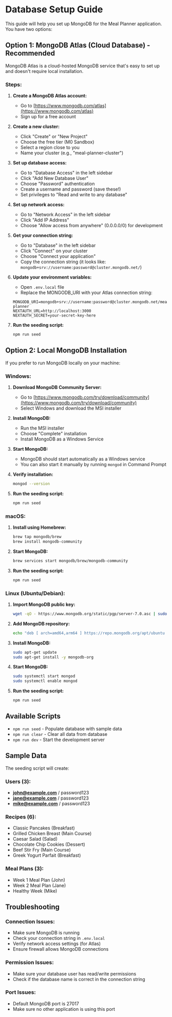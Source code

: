 # Database Setup Guide

This guide will help you set up MongoDB for the Meal Planner application. You have two options:

## Option 1: MongoDB Atlas (Cloud Database) - Recommended

MongoDB Atlas is a cloud-hosted MongoDB service that's easy to set up and doesn't require local installation.

### Steps:

1. **Create a MongoDB Atlas account:**
   - Go to [https://www.mongodb.com/atlas](https://www.mongodb.com/atlas)
   - Sign up for a free account

2. **Create a new cluster:**
   - Click "Create" or "New Project"
   - Choose the free tier (M0 Sandbox)
   - Select a region close to you
   - Name your cluster (e.g., "meal-planner-cluster")

3. **Set up database access:**
   - Go to "Database Access" in the left sidebar
   - Click "Add New Database User"
   - Choose "Password" authentication
   - Create a username and password (save these!)
   - Set privileges to "Read and write to any database"

4. **Set up network access:**
   - Go to "Network Access" in the left sidebar
   - Click "Add IP Address"
   - Choose "Allow access from anywhere" (0.0.0.0/0) for development

5. **Get your connection string:**
   - Go to "Database" in the left sidebar
   - Click "Connect" on your cluster
   - Choose "Connect your application"
   - Copy the connection string (it looks like: `mongodb+srv://username:password@cluster.mongodb.net/`)

6. **Update your environment variables:**
   - Open `.env.local` file
   - Replace the MONGODB_URI with your Atlas connection string:
   ```env
   MONGODB_URI=mongodb+srv://username:password@cluster.mongodb.net/meal-planner
   NEXTAUTH_URL=http://localhost:3000
   NEXTAUTH_SECRET=your-secret-key-here
   ```

7. **Run the seeding script:**
   ```bash
   npm run seed
   ```

## Option 2: Local MongoDB Installation

If you prefer to run MongoDB locally on your machine:

### Windows:

1. **Download MongoDB Community Server:**
   - Go to [https://www.mongodb.com/try/download/community](https://www.mongodb.com/try/download/community)
   - Select Windows and download the MSI installer

2. **Install MongoDB:**
   - Run the MSI installer
   - Choose "Complete" installation
   - Install MongoDB as a Windows Service

3. **Start MongoDB:**
   - MongoDB should start automatically as a Windows service
   - You can also start it manually by running `mongod` in Command Prompt

4. **Verify installation:**
   ```bash
   mongod --version
   ```

5. **Run the seeding script:**
   ```bash
   npm run seed
   ```

### macOS:

1. **Install using Homebrew:**
   ```bash
   brew tap mongodb/brew
   brew install mongodb-community
   ```

2. **Start MongoDB:**
   ```bash
   brew services start mongodb/brew/mongodb-community
   ```

3. **Run the seeding script:**
   ```bash
   npm run seed
   ```

### Linux (Ubuntu/Debian):

1. **Import MongoDB public key:**
   ```bash
   wget -qO - https://www.mongodb.org/static/pgp/server-7.0.asc | sudo apt-key add -
   ```

2. **Add MongoDB repository:**
   ```bash
   echo "deb [ arch=amd64,arm64 ] https://repo.mongodb.org/apt/ubuntu jammy/mongodb-org/7.0 multiverse" | sudo tee /etc/apt/sources.list.d/mongodb-org-7.0.list
   ```

3. **Install MongoDB:**
   ```bash
   sudo apt-get update
   sudo apt-get install -y mongodb-org
   ```

4. **Start MongoDB:**
   ```bash
   sudo systemctl start mongod
   sudo systemctl enable mongod
   ```

5. **Run the seeding script:**
   ```bash
   npm run seed
   ```

## Available Scripts

- `npm run seed` - Populate database with sample data
- `npm run clear` - Clear all data from database
- `npm run dev` - Start the development server

## Sample Data

The seeding script will create:

### Users (3):
- **john@example.com** / password123
- **jane@example.com** / password123  
- **mike@example.com** / password123

### Recipes (6):
- Classic Pancakes (Breakfast)
- Grilled Chicken Breast (Main Course)
- Caesar Salad (Salad)
- Chocolate Chip Cookies (Dessert)
- Beef Stir Fry (Main Course)
- Greek Yogurt Parfait (Breakfast)

### Meal Plans (3):
- Week 1 Meal Plan (John)
- Week 2 Meal Plan (Jane)
- Healthy Week (Mike)

## Troubleshooting

### Connection Issues:
- Make sure MongoDB is running
- Check your connection string in `.env.local`
- Verify network access settings (for Atlas)
- Ensure firewall allows MongoDB connections

### Permission Issues:
- Make sure your database user has read/write permissions
- Check if the database name is correct in the connection string

### Port Issues:
- Default MongoDB port is 27017
- Make sure no other application is using this port
